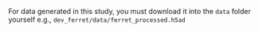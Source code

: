 For data generated in this study, you must download it into the `data` folder yourself e.g., `dev_ferret/data/ferret_processed.h5ad`

